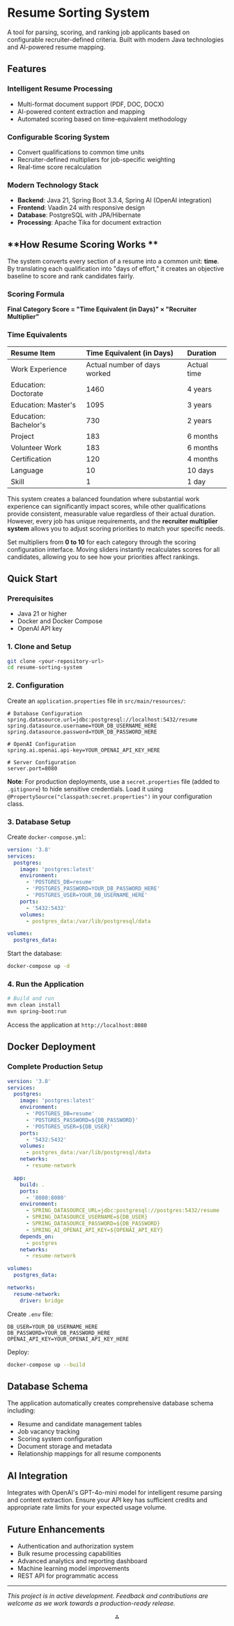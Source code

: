 
# Resume Sorting System

A tool for parsing, scoring, and ranking job applicants based on configurable recruiter-defined criteria. Built with modern Java technologies and AI-powered resume mapping.

## **Features**

### **Intelligent Resume Processing**

- Multi-format document support (PDF, DOC, DOCX)
- AI-powered content extraction and mapping
- Automated scoring based on time-equivalent methodology


### **Configurable Scoring System**

- Convert qualifications to common time units
- Recruiter-defined multipliers for job-specific weighting
- Real-time score recalculation


### **Modern Technology Stack**

- **Backend**: Java 21, Spring Boot 3.3.4, Spring AI (OpenAI integration)
- **Frontend**: Vaadin 24 with responsive design
- **Database**: PostgreSQL with JPA/Hibernate
- **Processing**: Apache Tika for document extraction


## **How Resume Scoring Works **

The system converts every section of a resume into a common unit: **time**. By translating each qualification into "days of effort," it creates an objective baseline to score and rank candidates fairly.

### **Scoring Formula**

**Final Category Score = "Time Equivalent (in Days)" × "Recruiter Multiplier"**

### **Time Equivalents**

| Resume Item | Time Equivalent (in Days) | Duration |
| :-- | :-- | :-- |
| Work Experience | Actual number of days worked | Actual time |
| Education: Doctorate | 1460 | 4 years |
| Education: Master's | 1095 | 3 years |
| Education: Bachelor's | 730 | 2 years |
| Project | 183 | 6 months |
| Volunteer Work | 183 | 6 months |
| Certification | 120 | 4 months |
| Language | 10 | 10 days |
| Skill | 1 | 1 day |


This system creates a balanced foundation where substantial work experience can significantly impact scores, while other qualifications provide consistent, measurable value regardless of their actual duration. However, every job has unique requirements, and the **recruiter multiplier system** allows you to adjust scoring priorities to match your specific needs.

Set multipliers from **0 to 10** for each category through the scoring configuration interface. Moving sliders instantly recalculates scores for all candidates, allowing you to see how your priorities affect rankings.

## **Quick Start**

### **Prerequisites**

- Java 21 or higher
- Docker and Docker Compose
- OpenAI API key


### **1. Clone and Setup**

```bash
git clone <your-repository-url>
cd resume-sorting-system
```


### **2. Configuration**

Create an `application.properties` file in `src/main/resources/`:

```properties
# Database Configuration
spring.datasource.url=jdbc:postgresql://localhost:5432/resume
spring.datasource.username=YOUR_DB_USERNAME_HERE
spring.datasource.password=YOUR_DB_PASSWORD_HERE

# OpenAI Configuration
spring.ai.openai.api-key=YOUR_OPENAI_API_KEY_HERE

# Server Configuration
server.port=8080
```

**Note**: For production deployments, use a `secret.properties` file (added to `.gitignore`) to hide sensitive credentials. Load it using `@PropertySource("classpath:secret.properties")` in your configuration class.

### **3. Database Setup**

Create `docker-compose.yml`:

```yaml
version: '3.8'
services:
  postgres:
    image: 'postgres:latest'
    environment:
      - 'POSTGRES_DB=resume'
      - 'POSTGRES_PASSWORD=YOUR_DB_PASSWORD_HERE'
      - 'POSTGRES_USER=YOUR_DB_USERNAME_HERE'
    ports:
      - '5432:5432'
    volumes:
      - postgres_data:/var/lib/postgresql/data

volumes:
  postgres_data:
```

Start the database:

```bash
docker-compose up -d
```


### **4. Run the Application**

```bash
# Build and run
mvn clean install
mvn spring-boot:run
```

Access the application at `http://localhost:8080`

## **Docker Deployment**

### **Complete Production Setup**

```yaml
version: '3.8'
services:
  postgres:
    image: 'postgres:latest'
    environment:
      - 'POSTGRES_DB=resume'
      - 'POSTGRES_PASSWORD=${DB_PASSWORD}'
      - 'POSTGRES_USER=${DB_USER}'
    ports:
      - '5432:5432'
    volumes:
      - postgres_data:/var/lib/postgresql/data
    networks:
      - resume-network

  app:
    build: .
    ports:
      - '8080:8080'
    environment:
      - SPRING_DATASOURCE_URL=jdbc:postgresql://postgres:5432/resume
      - SPRING_DATASOURCE_USERNAME=${DB_USER}
      - SPRING_DATASOURCE_PASSWORD=${DB_PASSWORD}
      - SPRING_AI_OPENAI_API_KEY=${OPENAI_API_KEY}
    depends_on:
      - postgres
    networks:
      - resume-network

volumes:
  postgres_data:

networks:
  resume-network:
    driver: bridge
```

Create `.env` file:

```env
DB_USER=YOUR_DB_USERNAME_HERE
DB_PASSWORD=YOUR_DB_PASSWORD_HERE
OPENAI_API_KEY=YOUR_OPENAI_API_KEY_HERE
```

Deploy:

```bash
docker-compose up --build
```


## **Database Schema**

The application automatically creates comprehensive database schema including:

- Resume and candidate management tables
- Job vacancy tracking
- Scoring system configuration
- Document storage and metadata
- Relationship mappings for all resume components


## **AI Integration**

Integrates with OpenAI's GPT-4o-mini model for intelligent resume parsing and content extraction. Ensure your API key has sufficient credits and appropriate rate limits for your expected usage volume.

## **Future Enhancements**

- Authentication and authorization system
- Bulk resume processing capabilities
- Advanced analytics and reporting dashboard
- Machine learning model improvements
- REST API for programmatic access

---

*This project is in active development. Feedback and contributions are welcome as we work towards a production-ready release.*

<div style="text-align: center">⁂</div>

